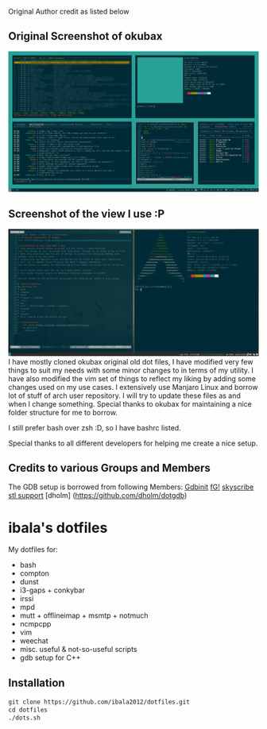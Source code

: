 Original Author credit as listed below
## Original Screenshot of okubax
![ScreenShot](https://raw.githubusercontent.com/okubax/dotfiles-old/master/screenshot.png)

## Screenshot of the view I use :P
![Screenshot](https://raw.githubusercontent.com/ibala2012/dotfiles/master/modified_scr.png)
I have mostly cloned okubax original old dot files, I have modified
very few things to suit my needs with some minor changes to in terms of my utility.
I have also modified the vim set of things to reflect my liking by adding some
changes used on my use cases.
I extensively use Manjaro Linux and borrow lot of stuff of arch user repository.
I will try to update these files as and when I change something.
Special thanks to okubax for maintaining a nice folder structure for me to borrow.

I still prefer bash over zsh :D, so I have bashrc listed.

Special thanks to all different developers for helping me create a nice setup.

## Credits to various Groups and Members

The GDB setup is borrowed from following Members:
[Gdbinit](https://github.com/gdbinit/Gdbinit) [fG!](http://reverse.put.as/)
[skyscribe stl support](https://github.com/gdbinit/Gdbinit)
[dholm] (https://github.com/dholm/dotgdb)

# ibala's dotfiles
My dotfiles for:
* bash
* compton
* dunst
* i3-gaps + conkybar
* irssi
* mpd
* mutt + offlineimap + msmtp + notmuch
* ncmpcpp
* vim
* weechat
* misc. useful & not-so-useful scripts
* gdb setup for C++
## Installation
	git clone https://github.com/ibala2012/dotfiles.git
	cd dotfiles
	./dots.sh

